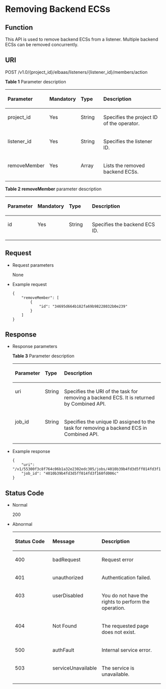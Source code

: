 # Removing Backend ECSs<a name="EN-US_TOPIC_0096561518"></a>

## Function<a name="en-us_topic_0020100171_section27335113"></a>

This API is used to remove backend ECSs from a listener. Multiple backend ECSs can be removed concurrently.

## URI<a name="en-us_topic_0020100171_section44689431"></a>

POST /v1.0/\{project\_id\}/elbaas/listeners/\{listener\_id\}/members/action

**Table  1**  Parameter description

<a name="en-us_topic_0020100171_table2389883410956"></a>
<table><thead align="left"><tr id="en-us_topic_0020100171_row6552405110956"><th class="cellrowborder" valign="top" width="14.851485148514849%" id="mcps1.2.5.1.1"><p id="en-us_topic_0020100171_p584790010956"><a name="en-us_topic_0020100171_p584790010956"></a><a name="en-us_topic_0020100171_p584790010956"></a>Parameter</p>
</th>
<th class="cellrowborder" valign="top" width="13.86138613861386%" id="mcps1.2.5.1.2"><p id="en-us_topic_0020100171_p55718895101226"><a name="en-us_topic_0020100171_p55718895101226"></a><a name="en-us_topic_0020100171_p55718895101226"></a>Mandatory</p>
</th>
<th class="cellrowborder" valign="top" width="16.83168316831683%" id="mcps1.2.5.1.3"><p id="en-us_topic_0020100171_p391789010956"><a name="en-us_topic_0020100171_p391789010956"></a><a name="en-us_topic_0020100171_p391789010956"></a>Type</p>
</th>
<th class="cellrowborder" valign="top" width="54.45544554455445%" id="mcps1.2.5.1.4"><p id="en-us_topic_0020100171_p4891364410956"><a name="en-us_topic_0020100171_p4891364410956"></a><a name="en-us_topic_0020100171_p4891364410956"></a>Description</p>
</th>
</tr>
</thead>
<tbody><tr id="en-us_topic_0020100171_row16412010101055"><td class="cellrowborder" valign="top" width="14.851485148514849%" headers="mcps1.2.5.1.1 "><p id="en-us_topic_0020100171_p16610190181117"><a name="en-us_topic_0020100171_p16610190181117"></a><a name="en-us_topic_0020100171_p16610190181117"></a>project_id</p>
</td>
<td class="cellrowborder" valign="top" width="13.86138613861386%" headers="mcps1.2.5.1.2 "><p id="en-us_topic_0020100171_p16936681101226"><a name="en-us_topic_0020100171_p16936681101226"></a><a name="en-us_topic_0020100171_p16936681101226"></a>Yes</p>
</td>
<td class="cellrowborder" valign="top" width="16.83168316831683%" headers="mcps1.2.5.1.3 "><p id="en-us_topic_0020100171_p61742775101339"><a name="en-us_topic_0020100171_p61742775101339"></a><a name="en-us_topic_0020100171_p61742775101339"></a>String</p>
</td>
<td class="cellrowborder" valign="top" width="54.45544554455445%" headers="mcps1.2.5.1.4 "><p id="en-us_topic_0020100171_p5121289310110"><a name="en-us_topic_0020100171_p5121289310110"></a><a name="en-us_topic_0020100171_p5121289310110"></a>Specifies the project ID of the operator.</p>
</td>
</tr>
<tr id="en-us_topic_0020100171_row13982057101051"><td class="cellrowborder" valign="top" width="14.851485148514849%" headers="mcps1.2.5.1.1 "><p id="en-us_topic_0020100171_p2167081910110"><a name="en-us_topic_0020100171_p2167081910110"></a><a name="en-us_topic_0020100171_p2167081910110"></a>listener_id</p>
</td>
<td class="cellrowborder" valign="top" width="13.86138613861386%" headers="mcps1.2.5.1.2 "><p id="en-us_topic_0020100171_p29693948101226"><a name="en-us_topic_0020100171_p29693948101226"></a><a name="en-us_topic_0020100171_p29693948101226"></a>Yes</p>
</td>
<td class="cellrowborder" valign="top" width="16.83168316831683%" headers="mcps1.2.5.1.3 "><p id="en-us_topic_0020100171_p13055406101341"><a name="en-us_topic_0020100171_p13055406101341"></a><a name="en-us_topic_0020100171_p13055406101341"></a>String</p>
</td>
<td class="cellrowborder" valign="top" width="54.45544554455445%" headers="mcps1.2.5.1.4 "><p id="en-us_topic_0020100171_p848439410110"><a name="en-us_topic_0020100171_p848439410110"></a><a name="en-us_topic_0020100171_p848439410110"></a>Specifies the listener ID.</p>
</td>
</tr>
<tr id="en-us_topic_0020100171_row258221010956"><td class="cellrowborder" valign="top" width="14.851485148514849%" headers="mcps1.2.5.1.1 "><p id="en-us_topic_0020100171_p783249410956"><a name="en-us_topic_0020100171_p783249410956"></a><a name="en-us_topic_0020100171_p783249410956"></a>removeMember</p>
</td>
<td class="cellrowborder" valign="top" width="13.86138613861386%" headers="mcps1.2.5.1.2 "><p id="en-us_topic_0020100171_p56399567101226"><a name="en-us_topic_0020100171_p56399567101226"></a><a name="en-us_topic_0020100171_p56399567101226"></a>Yes</p>
</td>
<td class="cellrowborder" valign="top" width="16.83168316831683%" headers="mcps1.2.5.1.3 "><p id="en-us_topic_0020100171_p3045224510956"><a name="en-us_topic_0020100171_p3045224510956"></a><a name="en-us_topic_0020100171_p3045224510956"></a>Array</p>
</td>
<td class="cellrowborder" valign="top" width="54.45544554455445%" headers="mcps1.2.5.1.4 "><p id="en-us_topic_0020100171_p5376203310956"><a name="en-us_topic_0020100171_p5376203310956"></a><a name="en-us_topic_0020100171_p5376203310956"></a>Lists the removed backend ECSs.</p>
</td>
</tr>
</tbody>
</table>

**Table  2** **removeMember**  parameter description

<a name="en-us_topic_0020100171_table2866234101024"></a>
<table><thead align="left"><tr id="en-us_topic_0020100171_row42680771101024"><th class="cellrowborder" valign="top" width="14.000000000000002%" id="mcps1.2.5.1.1"><p id="en-us_topic_0020100171_p34590428101024"><a name="en-us_topic_0020100171_p34590428101024"></a><a name="en-us_topic_0020100171_p34590428101024"></a>Parameter</p>
</th>
<th class="cellrowborder" valign="top" width="14.000000000000002%" id="mcps1.2.5.1.2"><p id="en-us_topic_0020100171_p50361318101024"><a name="en-us_topic_0020100171_p50361318101024"></a><a name="en-us_topic_0020100171_p50361318101024"></a>Mandatory</p>
</th>
<th class="cellrowborder" valign="top" width="16%" id="mcps1.2.5.1.3"><p id="en-us_topic_0020100171_p52734985101024"><a name="en-us_topic_0020100171_p52734985101024"></a><a name="en-us_topic_0020100171_p52734985101024"></a>Type</p>
</th>
<th class="cellrowborder" valign="top" width="56.00000000000001%" id="mcps1.2.5.1.4"><p id="en-us_topic_0020100171_p43675372101024"><a name="en-us_topic_0020100171_p43675372101024"></a><a name="en-us_topic_0020100171_p43675372101024"></a>Description</p>
</th>
</tr>
</thead>
<tbody><tr id="en-us_topic_0020100171_row64960772101024"><td class="cellrowborder" valign="top" width="14.000000000000002%" headers="mcps1.2.5.1.1 "><p id="en-us_topic_0020100171_p27331197101024"><a name="en-us_topic_0020100171_p27331197101024"></a><a name="en-us_topic_0020100171_p27331197101024"></a>id</p>
</td>
<td class="cellrowborder" valign="top" width="14.000000000000002%" headers="mcps1.2.5.1.2 "><p id="en-us_topic_0020100171_p66343318101024"><a name="en-us_topic_0020100171_p66343318101024"></a><a name="en-us_topic_0020100171_p66343318101024"></a>Yes</p>
</td>
<td class="cellrowborder" valign="top" width="16%" headers="mcps1.2.5.1.3 "><p id="en-us_topic_0020100171_p5099639101024"><a name="en-us_topic_0020100171_p5099639101024"></a><a name="en-us_topic_0020100171_p5099639101024"></a>String</p>
</td>
<td class="cellrowborder" valign="top" width="56.00000000000001%" headers="mcps1.2.5.1.4 "><p id="en-us_topic_0020100171_p35821662193932"><a name="en-us_topic_0020100171_p35821662193932"></a><a name="en-us_topic_0020100171_p35821662193932"></a>Specifies the backend ECS ID.</p>
</td>
</tr>
</tbody>
</table>

## Request<a name="en-us_topic_0020100171_section66660559"></a>

-   Request parameters

    None


-   Example request

    ```
    {
        "removeMember": [
            {
                "id": "34695d664b182fa69b98228032b0e239"
            }
        ]
    }
    ```


## Response<a name="en-us_topic_0020100171_section63074124"></a>

-   Response parameters

    **Table  3**  Parameter description

    <a name="en-us_topic_0020100171_table34189722154820"></a>
    <table><thead align="left"><tr id="en-us_topic_0020100171_row28187955154820"><th class="cellrowborder" valign="top" width="15%" id="mcps1.2.4.1.1"><p id="en-us_topic_0020100171_p1522982154820"><a name="en-us_topic_0020100171_p1522982154820"></a><a name="en-us_topic_0020100171_p1522982154820"></a>Parameter</p>
    </th>
    <th class="cellrowborder" valign="top" width="13%" id="mcps1.2.4.1.2"><p id="en-us_topic_0020100171_p1435599194226"><a name="en-us_topic_0020100171_p1435599194226"></a><a name="en-us_topic_0020100171_p1435599194226"></a>Type</p>
    </th>
    <th class="cellrowborder" valign="top" width="72%" id="mcps1.2.4.1.3"><p id="en-us_topic_0020100171_p60179296154820"><a name="en-us_topic_0020100171_p60179296154820"></a><a name="en-us_topic_0020100171_p60179296154820"></a>Description</p>
    </th>
    </tr>
    </thead>
    <tbody><tr id="en-us_topic_0020100171_row42684789154820"><td class="cellrowborder" valign="top" width="15%" headers="mcps1.2.4.1.1 "><p id="en-us_topic_0020100171_p34915899154820"><a name="en-us_topic_0020100171_p34915899154820"></a><a name="en-us_topic_0020100171_p34915899154820"></a>uri</p>
    </td>
    <td class="cellrowborder" valign="top" width="13%" headers="mcps1.2.4.1.2 "><p id="en-us_topic_0020100171_p23729422194226"><a name="en-us_topic_0020100171_p23729422194226"></a><a name="en-us_topic_0020100171_p23729422194226"></a>String</p>
    </td>
    <td class="cellrowborder" valign="top" width="72%" headers="mcps1.2.4.1.3 "><p id="en-us_topic_0020100171_p40664312154820"><a name="en-us_topic_0020100171_p40664312154820"></a><a name="en-us_topic_0020100171_p40664312154820"></a>Specifies the URI of the task for removing a backend ECS. It is returned by Combined API.</p>
    </td>
    </tr>
    <tr id="en-us_topic_0020100171_row30434496154820"><td class="cellrowborder" valign="top" width="15%" headers="mcps1.2.4.1.1 "><p id="en-us_topic_0020100171_p49275074154820"><a name="en-us_topic_0020100171_p49275074154820"></a><a name="en-us_topic_0020100171_p49275074154820"></a>job_id</p>
    </td>
    <td class="cellrowborder" valign="top" width="13%" headers="mcps1.2.4.1.2 "><p id="en-us_topic_0020100171_p51771047194226"><a name="en-us_topic_0020100171_p51771047194226"></a><a name="en-us_topic_0020100171_p51771047194226"></a>String</p>
    </td>
    <td class="cellrowborder" valign="top" width="72%" headers="mcps1.2.4.1.3 "><p id="en-us_topic_0020100171_p30367149154820"><a name="en-us_topic_0020100171_p30367149154820"></a><a name="en-us_topic_0020100171_p30367149154820"></a>Specifies the unique ID assigned to the task for removing a backend ECS in Combined API.</p>
    </td>
    </tr>
    </tbody>
    </table>


-   Example response

    ```
    {
        "uri": "/v1/55300f3c8f764c06b1a32e2302edc305/jobs/4010b39b4fd3d5ff014fd3f160fd006c",
        "job_id": "4010b39b4fd3d5ff014fd3f160fd006c"
    }
    ```


## Status Code<a name="en-us_topic_0020100171_section30796205"></a>

-   Normal

    200

-   Abnormal

    <a name="en-us_topic_0020100171_table2880523115166"></a>
    <table><thead align="left"><tr id="en-us_topic_0020100171_row4595411015166"><th class="cellrowborder" valign="top" width="28.810000000000002%" id="mcps1.1.4.1.1"><p id="en-us_topic_0020100171_p3129546315166"><a name="en-us_topic_0020100171_p3129546315166"></a><a name="en-us_topic_0020100171_p3129546315166"></a>Status Code</p>
    </th>
    <th class="cellrowborder" valign="top" width="24.95%" id="mcps1.1.4.1.2"><p id="p11764826191817"><a name="p11764826191817"></a><a name="p11764826191817"></a>Message</p>
    </th>
    <th class="cellrowborder" valign="top" width="46.239999999999995%" id="mcps1.1.4.1.3"><p id="en-us_topic_0020100171_p5190458015166"><a name="en-us_topic_0020100171_p5190458015166"></a><a name="en-us_topic_0020100171_p5190458015166"></a>Description</p>
    </th>
    </tr>
    </thead>
    <tbody><tr id="en-us_topic_0020100171_row4352147015166"><td class="cellrowborder" valign="top" width="28.810000000000002%" headers="mcps1.1.4.1.1 "><p id="en-us_topic_0020100171_p3557817215166"><a name="en-us_topic_0020100171_p3557817215166"></a><a name="en-us_topic_0020100171_p3557817215166"></a>400</p>
    </td>
    <td class="cellrowborder" valign="top" width="24.95%" headers="mcps1.1.4.1.2 "><p id="p11757124041812"><a name="p11757124041812"></a><a name="p11757124041812"></a>badRequest</p>
    </td>
    <td class="cellrowborder" valign="top" width="46.239999999999995%" headers="mcps1.1.4.1.3 "><p id="en-us_topic_0020100171_p6325968715166"><a name="en-us_topic_0020100171_p6325968715166"></a><a name="en-us_topic_0020100171_p6325968715166"></a>Request error</p>
    </td>
    </tr>
    <tr id="en-us_topic_0020100171_row3246627215166"><td class="cellrowborder" valign="top" width="28.810000000000002%" headers="mcps1.1.4.1.1 "><p id="en-us_topic_0020100171_p1252239315166"><a name="en-us_topic_0020100171_p1252239315166"></a><a name="en-us_topic_0020100171_p1252239315166"></a>401</p>
    </td>
    <td class="cellrowborder" valign="top" width="24.95%" headers="mcps1.1.4.1.2 "><p id="p167581340151820"><a name="p167581340151820"></a><a name="p167581340151820"></a>unauthorized</p>
    </td>
    <td class="cellrowborder" valign="top" width="46.239999999999995%" headers="mcps1.1.4.1.3 "><p id="en-us_topic_0020100171_p768088215166"><a name="en-us_topic_0020100171_p768088215166"></a><a name="en-us_topic_0020100171_p768088215166"></a>Authentication failed.</p>
    </td>
    </tr>
    <tr id="en-us_topic_0020100171_row201907415166"><td class="cellrowborder" valign="top" width="28.810000000000002%" headers="mcps1.1.4.1.1 "><p id="en-us_topic_0020100171_p2932727815166"><a name="en-us_topic_0020100171_p2932727815166"></a><a name="en-us_topic_0020100171_p2932727815166"></a>403</p>
    </td>
    <td class="cellrowborder" valign="top" width="24.95%" headers="mcps1.1.4.1.2 "><p id="p675815402181"><a name="p675815402181"></a><a name="p675815402181"></a>userDisabled</p>
    </td>
    <td class="cellrowborder" valign="top" width="46.239999999999995%" headers="mcps1.1.4.1.3 "><p id="en-us_topic_0020100171_p2669934315166"><a name="en-us_topic_0020100171_p2669934315166"></a><a name="en-us_topic_0020100171_p2669934315166"></a>You do not have the rights to perform the operation.</p>
    </td>
    </tr>
    <tr id="en-us_topic_0020100171_row3896750315166"><td class="cellrowborder" valign="top" width="28.810000000000002%" headers="mcps1.1.4.1.1 "><p id="en-us_topic_0020100171_p225119415166"><a name="en-us_topic_0020100171_p225119415166"></a><a name="en-us_topic_0020100171_p225119415166"></a>404</p>
    </td>
    <td class="cellrowborder" valign="top" width="24.95%" headers="mcps1.1.4.1.2 "><p id="p075817408183"><a name="p075817408183"></a><a name="p075817408183"></a>Not Found</p>
    </td>
    <td class="cellrowborder" valign="top" width="46.239999999999995%" headers="mcps1.1.4.1.3 "><p id="en-us_topic_0020100171_p4812903815166"><a name="en-us_topic_0020100171_p4812903815166"></a><a name="en-us_topic_0020100171_p4812903815166"></a>The requested page does not exist.</p>
    </td>
    </tr>
    <tr id="en-us_topic_0020100171_row3050815815166"><td class="cellrowborder" valign="top" width="28.810000000000002%" headers="mcps1.1.4.1.1 "><p id="en-us_topic_0020100171_p5524172915166"><a name="en-us_topic_0020100171_p5524172915166"></a><a name="en-us_topic_0020100171_p5524172915166"></a>500</p>
    </td>
    <td class="cellrowborder" valign="top" width="24.95%" headers="mcps1.1.4.1.2 "><p id="p975854041812"><a name="p975854041812"></a><a name="p975854041812"></a>authFault</p>
    </td>
    <td class="cellrowborder" valign="top" width="46.239999999999995%" headers="mcps1.1.4.1.3 "><p id="en-us_topic_0020100171_p4539507315166"><a name="en-us_topic_0020100171_p4539507315166"></a><a name="en-us_topic_0020100171_p4539507315166"></a>Internal service error.</p>
    </td>
    </tr>
    <tr id="en-us_topic_0020100171_row590247515166"><td class="cellrowborder" valign="top" width="28.810000000000002%" headers="mcps1.1.4.1.1 "><p id="en-us_topic_0020100171_p833844815166"><a name="en-us_topic_0020100171_p833844815166"></a><a name="en-us_topic_0020100171_p833844815166"></a>503</p>
    </td>
    <td class="cellrowborder" valign="top" width="24.95%" headers="mcps1.1.4.1.2 "><p id="p9758104017181"><a name="p9758104017181"></a><a name="p9758104017181"></a>serviceUnavailable</p>
    </td>
    <td class="cellrowborder" valign="top" width="46.239999999999995%" headers="mcps1.1.4.1.3 "><p id="en-us_topic_0020100171_p432570215166"><a name="en-us_topic_0020100171_p432570215166"></a><a name="en-us_topic_0020100171_p432570215166"></a>The service is unavailable.</p>
    </td>
    </tr>
    </tbody>
    </table>


